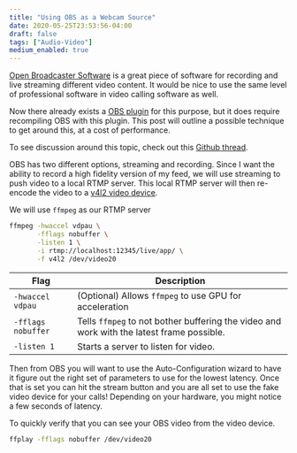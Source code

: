 ```yaml
---
title: "Using OBS as a Webcam Source"
date: 2020-05-25T23:53:56-04:00
draft: false
tags: ["Audio-Video"]
medium_enabled: true
---
```


[Open Broadcaster Software](https://obsproject.com/) is a great piece of software for recording and live streaming different video content. It would be nice to use the same level of professional software in video calling software as well.

Now there already exists a [OBS plugin](https://github.com/CatxFish/obs-v4l2sink) for this purpose, but it does require recompiling OBS with this plugin. This post will outline a possible technique to get around this, at a cost of performance.

To see discussion around this topic, check out this [Github thread](https://github.com/CatxFish/obs-virtual-cam/issues/17).

OBS has two different options, streaming and recording. Since I want the ability to record a high fidelity version of my feed, we will use streaming to push video to a local RTMP server. This local RTMP server will then re-encode the video to a [v4l2 video device](/blog/fakewebcam/).

We will use `ffmpeg` as our RTMP server

```bash
ffmpeg -hwaccel vdpau \
       -fflags nobuffer \
       -listen 1 \
       -i rtmp://localhost:12345/live/app/ \
       -f v4l2 /dev/video20
```

| Flag               | Description                                                  |
| ------------------ | ------------------------------------------------------------ |
| `-hwaccel vdpau`   | (Optional) Allows `ffmpeg` to use GPU for acceleration       |
| `-fflags nobuffer` | Tells `ffmpeg` to not bother buffering the video and work with the latest frame possible. |
| `-listen 1`        | Starts a server to listen for video.                         |

Then from OBS you will want to use the Auto-Configuration wizard to have it figure out the right set of parameters to use for the lowest latency. Once that is set you can hit the stream button and you are all set to use the fake video device for your calls! Depending on your hardware, you might notice a few seconds of latency.

To quickly verify that you can see your OBS video from the video device.

```bash
ffplay -fflags nobuffer /dev/video20
```

